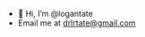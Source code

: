 - 👋 Hi, I’m @logantate 
- Email me at drlrtate@gmail.com

<!---
logantate/logantate is a ✨ special ✨ repository because its `README.md` (this file) appears on your GitHub profile.
You can click the Preview link to take a look at your changes.
--->
